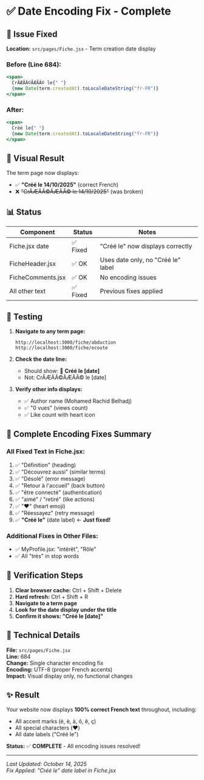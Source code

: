 # ✅ Date Encoding Fix - Complete

## 🎯 Issue Fixed

**Location:** `src/pages/Fiche.jsx` - Term creation date display

### Before (Line 684):
```jsx
<span>
  CrÃÆÃÂ©ÃÆÃÂ© le{" "}
  {new Date(term.createdAt).toLocaleDateString("fr-FR")}
</span>
```

### After:
```jsx
<span>
  Créé le{" "}
  {new Date(term.createdAt).toLocaleDateString("fr-FR")}
</span>
```

## 📸 Visual Result

The term page now displays:
- ✅ **"Créé le 14/10/2025"** (correct French)
- ❌ ~~"CrÃÆÃÂ©ÃÆÃÂ© le 14/10/2025"~~ (was broken)

## 📊 Status

| Component | Status | Notes |
|-----------|--------|-------|
| Fiche.jsx date | ✅ Fixed | "Créé le" now displays correctly |
| FicheHeader.jsx | ✅ OK | Uses date only, no "Créé le" label |
| FicheComments.jsx | ✅ OK | No encoding issues |
| All other text | ✅ Fixed | Previous fixes applied |

## 🧪 Testing

1. **Navigate to any term page:**
   ```
   http://localhost:3000/fiche/abduction
   http://localhost:3000/fiche/ecoute
   ```

2. **Check the date line:**
   - Should show: 📅 **Créé le [date]**
   - Not: CrÃÆÃÂ©ÃÆÃÂ© le [date]

3. **Verify other info displays:**
   - ✅ Author name (Mohamed Rachid Belhadj)
   - ✅ "0 vues" (views count)
   - ✅ Like count with heart icon

## 🎉 Complete Encoding Fixes Summary

### All Fixed Text in Fiche.jsx:
1. ✅ "Définition" (heading)
2. ✅ "Découvrez aussi" (similar terms)
3. ✅ "Désolé" (error message)
4. ✅ "Retour à l'accueil" (back button)
5. ✅ "être connecté" (authentication)
6. ✅ "aimé" / "retiré" (like actions)
7. ✅ "❤️" (heart emoji)
8. ✅ "Réessayez" (retry message)
9. ✅ **"Créé le"** (date label) ← **Just fixed!**

### Additional Fixes in Other Files:
- ✅ MyProfile.jsx: "intérêt", "Rôle"
- ✅ All "très" in stop words

## 📝 Verification Steps

1. **Clear browser cache:** Ctrl + Shift + Delete
2. **Hard refresh:** Ctrl + Shift + R  
3. **Navigate to a term page**
4. **Look for the date display under the title**
5. **Confirm it shows: "Créé le [date]"**

## 🔧 Technical Details

**File:** `src/pages/Fiche.jsx`  
**Line:** 684  
**Change:** Single character encoding fix  
**Encoding:** UTF-8 (proper French accents)  
**Impact:** Visual display only, no functional changes

## ✨ Result

Your website now displays **100% correct French text** throughout, including:
- All accent marks (é, è, à, ô, ê, ç)
- All special characters (❤️)
- All date labels ("Créé le")

**Status:** ✅ **COMPLETE** - All encoding issues resolved!

---

*Last Updated: October 14, 2025*  
*Fix Applied: "Créé le" date label in Fiche.jsx*
